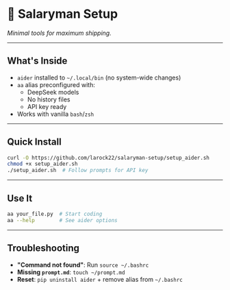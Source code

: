 # **🔧 Salaryman Setup**  
*Minimal tools for maximum shipping.*

---

## **What's Inside**  
- `aider` installed to `~/.local/bin` (no system-wide changes)  
- `aa` alias preconfigured with:  
  - DeepSeek models  
  - No history files  
  - API key ready  
- Works with vanilla `bash`/`zsh`

---

## **Quick Install**  
```bash  
curl -O https://github.com/larock22/salaryman-setup/setup_aider.sh  
chmod +x setup_aider.sh  
./setup_aider.sh  # Follow prompts for API key  
```

---

## **Use It**  
```bash  
aa your_file.py  # Start coding  
aa --help        # See aider options  
```

---

## **Troubleshooting**  
- **"Command not found"**: Run `source ~/.bashrc`  
- **Missing `prompt.md`**: `touch ~/prompt.md`  
- **Reset**: `pip uninstall aider` + remove alias from `~/.bashrc`
